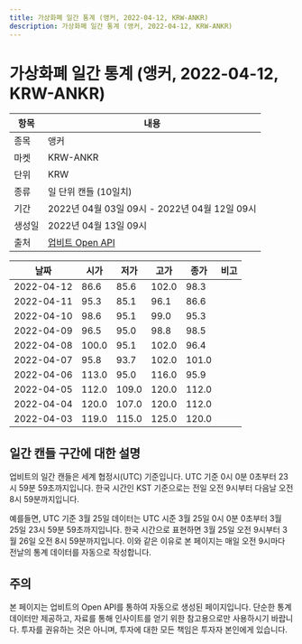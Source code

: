```yaml
---
title: 가상화폐 일간 통계 (앵커, 2022-04-12, KRW-ANKR)
description: 가상화폐 일간 통계 (앵커, 2022-04-12, KRW-ANKR)
---
```



가상화폐 일간 통계 (앵커, 2022-04-12, KRW-ANKR)
===

|항목|내용|
|--|--|
|종목|앵커|
|마켓|KRW-ANKR|
|단위|KRW|
|종류|일 단위 캔들 (10일치)|
|기간|2022년 04월 03일 09시 - 2022년 04월 12일 09시|
|생성일|2022년 04월 13일 09시|
|출처|[업비트 Open API](https://docs.upbit.com)|


|날짜|시가|저가|고가|종가|비고|
|--|--|--|--|--|--|
|2022-04-12|86.6|85.6|102.0|98.3|    |
|2022-04-11|95.3|85.1|96.1|86.6|    |
|2022-04-10|98.6|95.1|99.0|95.3|    |
|2022-04-09|96.5|95.0|98.8|98.5|    |
|2022-04-08|100.0|95.1|102.0|96.4|    |
|2022-04-07|95.8|93.7|102.0|101.0|    |
|2022-04-06|113.0|95.0|116.0|95.9|    |
|2022-04-05|112.0|109.0|120.0|112.0|    |
|2022-04-04|120.0|107.0|120.0|112.0|    |
|2022-04-03|119.0|115.0|125.0|120.0|    |


일간 캔들 구간에 대한 설명
---


업비트의 일간 캔들은 세계 협정시(UTC) 기준입니다. 
UTC 기준 0시 0분 0초부터 23시 59분 59초까지입니다. 
한국 시간인 KST 기준으로는 전일 오전 9시부터 다음날 오전 8시 59분까지입니다. 


예를들면, UTC 기준 3월 25일 데이터는 UTC 시준 3월 25일 0시 0분 0초부터 3월 25일 23시 59분 59초까지입니다. 
한국 시간으로 표현하면 3월 25일 오전 9시부터 3월 26일 오전 8시 59분까지입니다. 
이와 같은 이유로 본 페이지는 매일 오전 9시마다 전날의 통계 데이터를 자동으로 작성합니다. 


주의
---


본 페이지는 업비트의 Open API를 통하여 자동으로 생성된 페이지입니다. 
단순한 통계 데이터만 제공하고, 자료를 통해 인사이트를 얻기 위한 참고용으로만 사용하시기 바랍니다. 
투자를 권유하는 것은 아니며, 투자에 대한 모든 책임은 투자자 본인에게 있습니다. 

